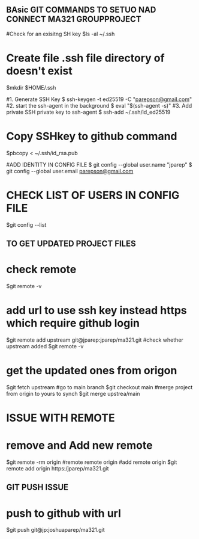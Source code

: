## BAsic GIT COMMANDS TO SETUO NAD CONNECT MA321 GROUPPROJECT

#Check for an exisitng SH key
$ls -al ~/.ssh
# Create file .ssh file directory of doesn't exist
$mkdir $HOME/.ssh

#1. Generate SSH Key
$ ssh-keygen -t ed25519 -C "parepson@gmail.com"
#2. start the ssh-agent in the background
$ eval "$(ssh-agent -s)"
#3. Add private SSH private key to ssh-agent
$ ssh-add ~/.ssh/id_ed25519

# Copy SSHkey to github command
$pbcopy < ~/.ssh/id_rsa.pub

#ADD IDENTITY IN CONFIG FILE
$ git config --global user.name "jparep"
$ git config --global user.email parepson@gmail.com

# CHECK LIST OF USERS IN CONFIG FILE
$git config --list


## TO GET UPDATED PROJECT FILES
# check remote
$git remote -v  
# add url to use ssh key instead https which require github login 
$git remote add upstream git@jparep:jparep/ma321.git
#check whether upstream added
$git remote -v 
# get the updated ones from origon
$git fetch upstream 
#go to main branch
$git checkout main 
#merge project from origin to yours to synch
$git merge upstrea/main  

# ISSUE WITH REMOTE
# remove and Add new remote
$git remote -rm origin   #remote remote origin
#add remote origin
$git remote add origin https:/jparep/ma321.git 

## GIT PUSH ISSUE
# push to github with url
$git push git@jp:joshuaparep/ma321.git

